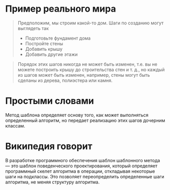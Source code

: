 # Пример реального мира
> Предположим, мы строим какой-то дом. Шаги по созданию могут выглядеть так
> -  Подготовьте фундамент дома
> -  Постройте стены
> -  Добавить крышу
> -  Добавить другие этажи

> Порядок этих шагов никогда не может быть изменен, т.е. вы не можете построить крышу до строительства стен и т. д., но каждый из шагов может быть изменен, например, стены могут быть сделаны из дерева, полиэстера или камня.
# Простыми словами
Метод шаблона определяет основу того, как может выполняться определенный алгоритм, но передает реализацию этих шагов дочерним классам.
# Википедия говорит
В разработке программного обеспечения шаблон шаблонного метода — это шаблон поведенческого проектирования, который определяет программный скелет алгоритма в операции, откладывая некоторые шаги на подклассы. Это позволяет переопределить определенные шаги алгоритма, не меняя структуру алгоритма.
